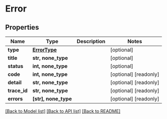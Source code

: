 # Error


## Properties
Name | Type | Description | Notes
------------ | ------------- | ------------- | -------------
**type** | [**ErrorType**](ErrorType.md) |  | [optional] 
**title** | **str, none_type** |  | [optional] 
**status** | **int, none_type** |  | [optional] 
**code** | **int, none_type** |  | [optional] [readonly] 
**detail** | **str, none_type** |  | [optional] [readonly] 
**trace_id** | **str, none_type** |  | [optional] [readonly] 
**errors** | **[str], none_type** |  | [optional] [readonly] 

[[Back to Model list]](../README.md#documentation-for-models) [[Back to API list]](../README.md#documentation-for-api-endpoints) [[Back to README]](../README.md)


